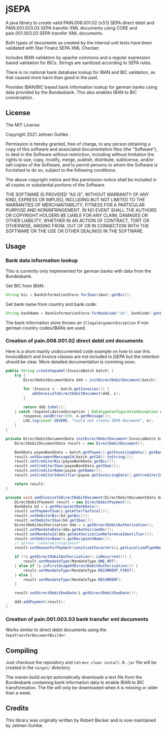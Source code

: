 # jSEPA

A java library to create valid PAIN.008.001.02 (v3.1) SEPA direct debit and PAIN.001.003.03 SEPA transfer XML documents using CORE and pain.001.003.03 SEPA transfer XML documents.

Both types of documents as created by the internal unit tests have been validated with Star Finanz SEPA XML Checker.

Includes IBAN validation by apache commons and a regular expression based validation for BICs. Strings are sanitized according to SEPA rules.

There is no national bank database lookup for IBAN and BIC validation, as that caused more harm than good in the past.

Provides IBAN/BIC based bank information lookup for german banks using data provided by the Bundesbank. This also enables IBAN to BIC conversation.

## License

The MIT License

Copyright 2021 Jelmen Guhlke <jelmen at jguhlke.de>.

Permission is hereby granted, free of charge, to any person obtaining a copy
of this software and associated documentation files (the "Software"), to deal
in the Software without restriction, including without limitation the rights
to use, copy, modify, merge, publish, distribute, sublicense, and/or sell
copies of the Software, and to permit persons to whom the Software is
furnished to do so, subject to the following conditions:

The above copyright notice and this permission notice shall be included in
all copies or substantial portions of the Software.

THE SOFTWARE IS PROVIDED "AS IS", WITHOUT WARRANTY OF ANY KIND, EXPRESS OR
IMPLIED, INCLUDING BUT NOT LIMITED TO THE WARRANTIES OF MERCHANTABILITY,
FITNESS FOR A PARTICULAR PURPOSE AND NONINFRINGEMENT. IN NO EVENT SHALL THE
AUTHORS OR COPYRIGHT HOLDERS BE LIABLE FOR ANY CLAIM, DAMAGES OR OTHER
LIABILITY, WHETHER IN AN ACTION OF CONTRACT, TORT OR OTHERWISE, ARISING FROM,
OUT OF OR IN CONNECTION WITH THE SOFTWARE OR THE USE OR OTHER DEALINGS IN
THE SOFTWARE.

## Usage

### Bank data information lookup

This is currently only implemented for german banks with data from the Bundesbank.

Get BIC from IBAN:

```java
String bic = BankInformationStore.forIban(iban).getBic();
```

Get bank name from country and bank code:

```java
String bankName = BankInformationStore.forBankCode("de", bankCode).getBic();
```

The bank information store throws an `IllegalArgumentException` if non german country codes/IBANs are used.

### Creation of pain.008.001.02 direct debit xml documents

Here is a short mainly undocumented code example on how to use this. InvoiceBatch and Invoice classes are not included in jSEPA but the intention should be clear. More detailed documentation is comming soon.

```java
public String createSepaXml(InvoiceBatch batch) {
    try {
        DirectDebitDocumentData ddd = initDirectDebitDocument(batch);

        for (Invoice i : batch.getInvoices()) {
            addInvoiceToDirectDebitDocument(ddd, i);
        }

        return ddd.toXml();
    } catch (SepaValidationException | DatatypeConfigurationException e) {
        response.sendError(500, e.getMessage());
        LOG.log(Level.SEVERE, "Could not create SEPA document", e);
    }
}

private DirectDebitDocumentData initDirectDebitDocument(InvoiceBatch batch) throws SepaValidationException {
    DirectDebitDocumentData result = new DirectDebitDocument();

    BankData payeeBankData = batch.getPayee().getInvoicingData().getBankData();
    result.setDocumentMessageId(batch.getId().toString());
    result.setCreditorBic(payeeBankData.getBic());
    result.setCreditorIban(payeeBankData.getIban());
    result.setCreditorName(payee.getName());
    result.setCreditorIdentifier(payee.getInvoicingData().getCreditorIdentifier());

    return result;
}

private void addInvoiceToDirectDebitDocument(DirectDebitDocumentData ddd, Invoice i) throws SepaValidationException {
    DirectDebitPayment result = new DirectDebitPayment();
    BankData bd = i.getRecipientBankData();
    result.setPaymentSum(i.getAfterTaxTotal());
    result.setDebitorBic(bd.getBic());
    result.setDebitorIban(bd.getIban());
    DirectDebitAuthorization dda = i.getDirectDebitAuthorization();
    result.setMandateDate(dda.getAuthorizedOn());
    result.setMandateId(dda.getAuthorizationReferenceIdentifier());
    result.setDebitorName(i.getRecipientName());
    // german "ueberweisungszweck"
    result.setReasonForPayment(sanitizeCharacters(i.getLocalizedTypeName() + " " + i.getInvoiceNumber()));

    if (!i.getDirectDebitAuthorization().isRecurrent()) {
        result.setMandateType(MandateType.ONE_OFF);
    } else if (i.isFirstUsageOfDirectDebitAuthorization()) {
        result.setMandateType(MandateType.RECURRENT_FIRST);
    } else {
        result.setMandateType(MandateType.RECURRENT);
    }

    result.setDirectDebitDueDate(i.getDirectDebitDueDate());

    ddd.addPayment(result);
}
```

### Creation of pain.001.003.03 bank transfer xml documents

Works similar to direct debit documents using the `SepaTransferDocumentBuilder`.

## Compiling

Just checkout the repository and run `mvn clean install`. A `.jar` file will be created in the `target/` directory.

The maven build script automatically downloads a text file from the Bundesbank containing bank information data to enable IBAN to BIC transformation.
The file will only be downloaded when it is missing or older than a week. 

## Credits

This library was originally written by Robert Becker <robert at rbecker.eu> and is now maintained by Jelmen Guhlke.